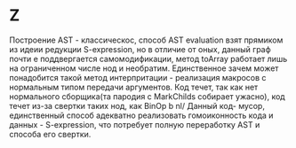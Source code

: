 Z
=

Построение AST - классическос, способ AST evaluation взят прямиком из идеии редукции S-expression, но в отличие от оных, данный граф почти е поддвергается самомодификации, метод toArray работает лишь на ограниченном числе нод и необратим. Единственное зачем может понадобится такой метод интерпритации - реализация макросов с нормальным  типом передачи аргументов. Код течет, так как нет нормального сборщика(та пародия с MarkChilds собирает ужасно), код течет из-за свертки таких нод, как BinOp b nl/
Данный код- мусор, единственный способ адекватно реализовать гомоиконность кода и данных - S-expression, что потребует полную переработку AST и способа его свертки.

